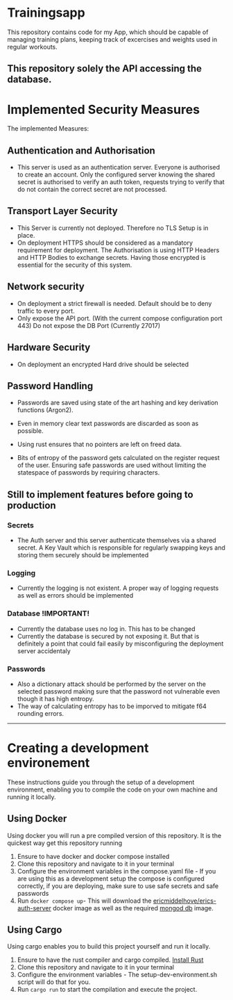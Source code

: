 # Trainingsapp

This repository contains code for my App, which should be capable of managing training plans, keeping track of excercises and weights used in regular workouts. 

This repository solely the API accessing the database.
---
# Implemented Security Measures
The implemented Measures:

## Authentication and Authorisation
- This server is used as an authentication server. Everyone is authorised to create an account. Only the configured server knowing the shared secret is authorised to verify an auth token, requests trying to verify that do not contain the correct secret are not processed. 

## Transport Layer Security
- This Server is currently not deployed. Therefore no TLS Setup is in place. 
- On deployment HTTPS should be considered as a mandatory requirement for deployment. The Authorisation is using HTTP Headers and HTTP Bodies to exchange secrets. Having those encrypted is essential for the security of this system.

## Network security
- On deployment a strict firewall is needed. Default should be to deny traffic to every port.
- Only expose the API port. (With the current compose configuration port 443) Do not expose the DB Port (Currently 27017)

## Hardware Security
- On deployment an encrypted Hard drive should be selected

## Password Handling
- Passwords are saved using state of the art hashing and key derivation functions (Argon2).
- Even in memory clear text passwords are discarded as soon as possible.
- Using rust ensures that no pointers are left on freed data. 

- Bits of entropy of the password gets calculated on the register request of the user. Ensuring safe passwords are used without limiting the statespace of passwords by requiring characters.

## Still to implement features before going to production
### Secrets
- The Auth server and this server authenticate themselves via a shared secret. A Key Vault which is responsible for regularly swapping keys and storing them securely should be implemented

### Logging
- Currently the logging is not existent. A proper way of logging requests as well as errors should be implemented

### Database !IMPORTANT!
- Currently the database uses no log in. This has to be changed
- Currently the database is secured by not exposing it. But that is definitely a point that could fail easily by misconfiguring the deployment server accidentaly

### Passwords
- Also a dictionary attack should be performed by the server on the selected password making sure that the password not vulnerable even though it has high entropy.
- The way of calculating entropy has to be imporved to mitigate f64 rounding errors. 

---
# Creating a development environement
These instructions guide you through the setup of a development environment, enabling you to compile the code on your own machine and running it locally.

## Using Docker
Using docker you will run a pre compiled version of this repository. It is the quickest way get this repository running

1. Ensure to have docker and docker compose installed
2. Clone this repository and navigate to it in your terminal
3. Configure the environment variables in the compose.yaml file - If you are using this as a development setup the compose is configured correctly, if you are deploying, make sure to use safe secrets and safe passwords
4. Run `docker compose up`- This will download the [ericmiddelhove/erics-auth-server](https://hub.docker.com/r/ericmiddelhove/erics-auth-server) docker image as well as the required [mongod db](https://hub.docker.com/_/mongo) image.

## Using Cargo
Using cargo enables you to build this project yourself and run it locally.

1. Ensure to have the rust compiler and  cargo compiled. [Install Rust](https://www.rust-lang.org/tools/install)
2. Clone this repository and navigate to it in your terminal
3. Configure the environment variables - The setup-dev-environment.sh script will do that for you.
4. Run `cargo run` to start the compilation and execute the project.